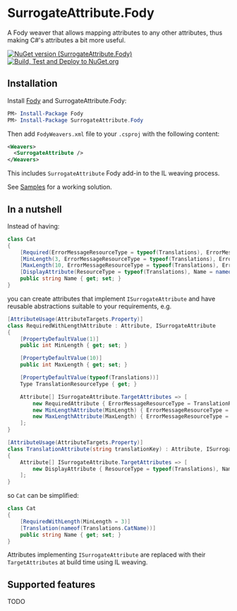 # SurrogateAttribute.Fody

A Fody weaver that allows mapping attributes to any other attributes, thus making C#'s attributes a bit more useful.

[![NuGet version (SurrogateAttribute.Fody)](https://img.shields.io/nuget/v/SurrogateAttribute.Fody.svg?style=flat)](https://www.nuget.org/packages/SurrogateAttribute.Fody/) [![Build, Test and Deploy to NuGet.org](https://github.com/iotalambda/SurrogateAttribute.Fody/actions/workflows/main.yml/badge.svg)](https://github.com/iotalambda/SurrogateAttribute.Fody/actions/workflows/main.yml)

## Installation

Install [Fody](https://github.com/Fody/Fody) and SurrogateAttribute.Fody:

```powershell
PM> Install-Package Fody
PM> Install-Package SurrogateAttribute.Fody
```

Then add `FodyWeavers.xml` file to your `.csproj` with the following content:
```xml
<Weavers>
  <SurrogateAttribute />
</Weavers>
```

This includes `SurrogateAttribute` Fody add-in to the IL weaving process.

See [Samples](https://github.com/iotalambda/SurrogateAttribute.Fody/tree/main/Samples) for a working solution.

## In a nutshell

Instead of having:

```c#
class Cat
{
    [Required(ErrorMessageResourceType = typeof(Translations), ErrorMessageResourceName = nameof(Translations.NameRequired))]
    [MinLength(3, ErrorMessageResourceType = typeof(Translations), ErrorMessageResourceName = nameof(Translations.NameBadLength))]
    [MaxLength(10, ErrorMessageResourceType = typeof(Translations), ErrorMessageResourceName = nameof(Translations.NameBadLength))]
    [DisplayAttribute(ResourceType = typeof(Translations), Name = nameof(Translations.CatName))]
    public string Name { get; set; }
}
```

you can create attributes that implement `ISurrogateAttribute` and have reusable abstractions suitable to your requirements, e.g.

```c#
[AttributeUsage(AttributeTargets.Property)]
class RequiredWithLengthAttribute : Attribute, ISurrogateAttribute
{
    [PropertyDefaultValue(1)]
    public int MinLength { get; set; }

    [PropertyDefaultValue(10)]
    public int MaxLength { get; set; }

    [PropertyDefaultValue(typeof(Translations))]
    Type TranslationResourceType { get; }

    Attribute[] ISurrogateAttribute.TargetAttributes => [
        new RequiredAttribute { ErrorMessageResourceType = TranslationResourceType, ErrorMessageResourceName = nameof(Translations.NameRequired) },
        new MinLengthAttribute(MinLength) { ErrorMessageResourceType = TranslationResourceType, ErrorMessageResourceName = nameof(Translations.NameBadLength) },
        new MaxLengthAttribute(MaxLength) { ErrorMessageResourceType = TranslationResourceType, ErrorMessageResourceName = nameof(Translations.NameBadLength) },
    ];
}

[AttributeUsage(AttributeTargets.Property)]
class TranslationAttribute(string translationKey) : Attribute, ISurrogateAttribute
{
    Attribute[] ISurrogateAttribute.TargetAttributes => [
        new DisplayAttribute { ResourceType = typeof(Translations), Name = translationKey }
    ];
}
```

so `Cat` can be simplified:

```c#
class Cat
{
    [RequiredWithLength(MinLength = 3)]
    [Translation(nameof(Translations.CatName))]
    public string Name { get; set; }
}
```

Attributes implementing `ISurrogateAttribute` are replaced with their `TargetAttributes` at build time using IL weaving.

## Supported features
TODO